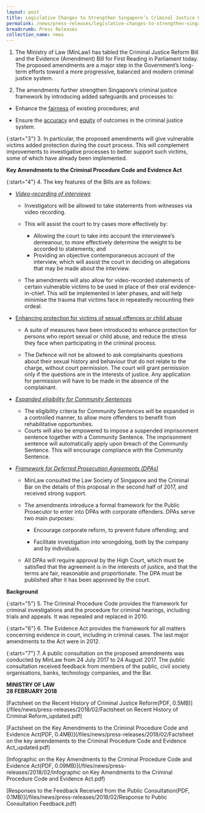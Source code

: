 ```yaml
---
layout: post
title: Legislative Changes to Strengthen Singapore’s Criminal Justice Framework
permalink: /news/press-releases/legislative-changes-to-strengthen-singapores-criminal-justice-fr
breadcrumb: Press Releases
collection_name: news
---
```


1. The Ministry of Law (MinLaw) has tabled the Criminal Justice Reform Bill and the Evidence (Amendment) Bill for First Reading in Parliament today. The proposed amendments are a major step in the Government’s long-term efforts toward a more progressive, balanced and modern criminal justice system.

2. The amendments further strengthen Singapore’s criminal justice framework by introducing added safeguards and processes to:

* Enhance the <u>fairness</u> of existing procedures; and

* Ensure the <u>accuracy</u> and <u>equity</u> of outcomes in the criminal justice system.

{:start="3"}
3. In particular, the proposed amendments will give vulnerable victims added protection during the court process. This will complement improvements to investigative processes to better support such victims, some of which have already been implemented.

**Key Amendments to the Criminal Procedure Code and Evidence Act**

{:start="4"}
4. The key features of the Bills are as follows:
* *<u>Video-recording of interviews</u>*

    * Investigators will be allowed to take statements from witnesses via video recording.
    
    * This will assist the court to try cases more effectively by:
    
        * Allowing the court to take into account the interviewee’s demeanour, to more effectively determine the weight to be accorded to statements; and
        * Providing an objective contemporaneous account of the interview, which will assist the court in deciding on allegations that may be made about the interview.
    * The amendments will also allow for video-recorded statements of certain vulnerable victims to be used in place of their oral evidence-in-chief. This will be implemented in later phases, and will help minimise the trauma that victims face in repeatedly recounting their ordeal.
    
* <u>Enhancing protection for victims of sexual offences or child abuse</u>

    * A suite of measures have been introduced to enhance protection for persons who report sexual or child abuse, and reduce the stress they face when participating in the criminal process.
    
    * The Defence will not be allowed to ask complainants questions about their sexual history and behaviour that do not relate to the charge, without court permission. The court will grant permission only if the questions are in the interests of justice. Any application for permission will have to be made in the absence of the complainant.
    
* *<u>Expanded eligibility for Community Sentences</u>* 

    * The eligibility criteria for Community Sentences will be expanded in a controlled manner, to allow more offenders to benefit from rehabilitative opportunities.
    * Courts will also be empowered to impose a suspended imprisonment sentence together with a Community Sentence. The imprisonment sentence will automatically apply upon breach of the Community Sentence. This will encourage compliance with the Community Sentence.
    
* *<u>Framework for Deferred Prosecution Agreements (DPAs)</u>*

    * MinLaw consulted the Law Society of Singapore and the Criminal Bar on the details of this proposal in the second half of 2017, and received strong support.
    
    * The amendments introduce a formal framework for the Public Prosecutor to enter into DPAs with corporate offenders. DPAs serve two main purposes:
    
        * Encourage corporate reform, to prevent future offending; and
        
        * Facilitate investigation into wrongdoing, both by the company and by individuals.
        
    * All DPAs will require approval by the High Court, which must be satisfied that the agreement is in the interests of justice, and that the terms are fair, reasonable and proportionate. The DPA must be published after it has been approved by the court.
    
    
**Background**

{:start="5"}
5. The Criminal Procedure Code provides the framework for criminal investigations and the procedure for criminal hearings, including trials and appeals. It was repealed and replaced in 2010.

{:start="6"}
6. The Evidence Act provides the framework for all matters concerning evidence in court, including in criminal cases. The last major amendments to the Act were in 2012.

{:start="7"}
7. A public consultation on the proposed amendments was conducted by MinLaw from 24 July 2017 to 24 August 2017. The public consultation received feedback from members of the public, civil society organisations, banks, technology companies, and the Bar.

**MINISTRY OF LAW**  
**28 FEBRUARY 2018**

[Factsheet on the Recent History of Criminal Justice Reform(PDF, 0.5MB)](/files/news/press-releases/2018/02/Factsheet on Recent History of Criminal Reform_updated.pdf)

[Factsheet on the Key Amendments to the Criminal Procedure Code and Evidence Act(PDF, 0.4MB)](/files/news/press-releases/2018/02/Factsheet on the key amendements to the Criminal Procedure Code and Evidence Act_updated.pdf)

[Infographic on the Key Amendments to the Criminal Procedure Code and Evidence Act(PDF, 0.09MB)](/files/news/press-releases/2018/02/Infographic on Key Amendments to the Criminal Procedure Code and Evidence Act.pdf)

[Responses to the Feedback Received from the Public Consultation(PDF, 0.1MB)](/files/news/press-releases/2018/02/Response to Public Consultation Feedback.pdf)
